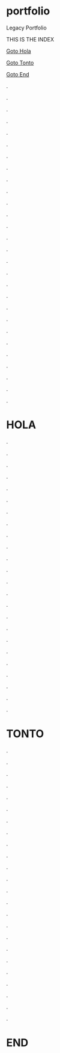 # portfolio
Legacy Portfolio

THIS IS THE INDEX

[Goto Hola](#HOLA)

[Goto Tonto](#TONTO)

[Goto End](#END)


.

.

.

.

.

.

.

.

.

.

.

.

.

.

.

.

.

.

.

.

.

.

.

.

.

.

.

.

# HOLA

.

.

.

.

.

.

.

.

.

.

.

.

.

.

.

.

.

.

.

.

.

.

.

.

# TONTO
.

.

.

.

.

.

.

.

.

.

.

.

.

.

.

.

.

.

.

.

.

.

.

.

# END
